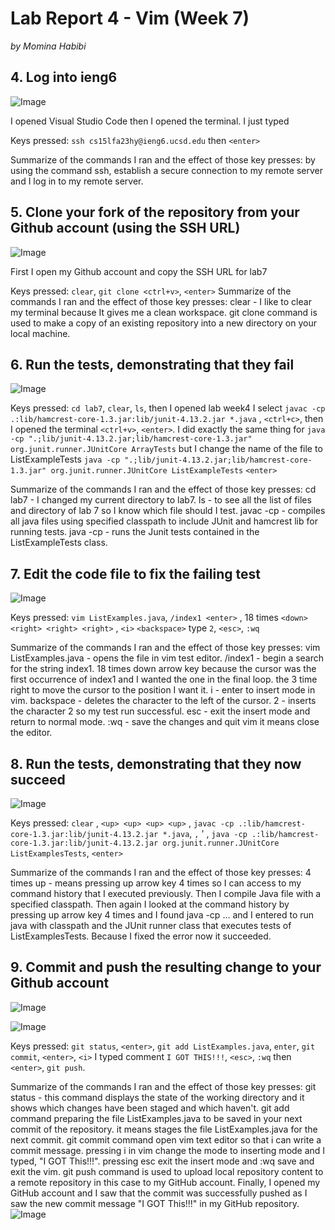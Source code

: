 # Lab Report 4 - Vim (Week 7)
*by Momina Habibi*

## 4. Log into ieng6

![Image](login.png)

I opened Visual Studio Code then I opened the terminal. I just typed 

Keys pressed: `ssh cs15lfa23hy@ieng6.ucsd.edu` then `<enter>`

Summarize of the commands I ran and the effect of those key presses: by using the command ssh, establish a secure connection to my remote server and I log in to my remote server. 

## 5. Clone your fork of the repository from your Github account (using the SSH URL)

![Image](git.png)

First I open my Github account and copy the SSH URL for lab7

Keys pressed: `clear`, `git clone <ctrl+v>`, `<enter>`
Summarize of the commands I ran and the effect of those key presses: clear - I like to clear my terminal because It gives me a clean workspace. git clone command is used to make a copy of an existing repository into a new directory on your local machine.

## 6. Run the tests, demonstrating that they fail

![Image](test.png)

Keys pressed: `cd lab7`, `clear`, `ls`, then I opened lab week4 I select `javac -cp .:lib/hamcrest-core-1.3.jar:lib/junit-4.13.2.jar *.java` , `<ctrl+c>`, then I opened the terminal `<ctrl+v>`, `<enter>`. I did exactly the same thing for `java -cp ".;lib/junit-4.13.2.jar;lib/hamcrest-core-1.3.jar" org.junit.runner.JUnitCore ArrayTests` but I change the name of the file to ListExampleTests `java -cp ".;lib/junit-4.13.2.jar;lib/hamcrest-core-1.3.jar" org.junit.runner.JUnitCore ListExampleTests` `<enter>`


Summarize of the commands I ran and the effect of those key presses: cd lab7 - I changed my current directory to lab7. ls - to see all the list of files and directory of lab 7 so I know which file should I test. javac -cp - compiles all java files using specified classpath to include JUnit and hamcrest lib for running tests. java -cp - runs the Junit tests contained in the ListExampleTests class.

## 7. Edit the code file to fix the failing test

![Image](fixed.png)

Keys pressed: `vim ListExamples.java`, `/index1 <enter>` , 18 times `<down>` `<right> <right> <right>` , `<i>` `<backspace>` type `2`, `<esc>`, `:wq` 

Summarize of the commands I ran and the effect of those key presses: vim ListExamples.java - opens the file in vim test editor. /index1 - begin a search for the string index1. 18 times down arrow key because the cursor was the first occurrence of index1 and I wanted the one in the final loop. the 3 time right to move the cursor to the position I want it. i - enter to insert mode in vim. backspace - deletes the character to the left of the cursor. 2 - inserts the character 2 so my test run successful. esc - exit the insert mode and return to normal mode. :wq - save the changes and quit vim it means close the editor. 

## 8. Run the tests, demonstrating that they now succeed

![Image](pasd.png)

Keys pressed: `clear` , `<up> <up> <up> <up>` , `javac -cp .:lib/hamcrest-core-1.3.jar:lib/junit-4.13.2.jar *.java`, <enter>` , `<up> <up> <up> <up>' , `java -cp .:lib/hamcrest-core-1.3.jar:lib/junit-4.13.2.jar org.junit.runner.JUnitCore ListExamplesTests`, `<enter>`

Summarize of the commands I ran and the effect of those key presses: 4 times up - means pressing up arrow key 4 times so I can access to my command history that I executed previously. Then I compile Java file with a specified classpath. Then again I looked at the command history by pressing up arrow key 4 times and I found java -cp ... and I entered to run java with classpath and the JUnit runner class that executes tests of ListExamplesTests. Because I fixed the error now it succeeded.

## 9. Commit and push the resulting change to your Github account

![Image](IMG_4290.jpg)

![Image](push.png)

Keys pressed: `git status`, `<enter>`, `git add ListExamples.java`, `enter`, `git commit`, `<enter>`, `<i>` I typed comment `I GOT THIS!!!`, `<esc>`, `:wq` then `<enter>`, `git push`. 

Summarize of the commands I ran and the effect of those key presses: git status - this command displays the state of the working directory and it shows which changes have been staged and which haven't. git add command preparing the file ListExamples.java to be saved in your next commit of the repository. it means stages the file ListExamples.java for the next commit. git commit command open vim text editor so that i can write a commit message. pressing i in vim change the mode to inserting mode and I typed, "I GOT This!!!". pressing esc exit the insert mode and :wq save and exit the vim. git push command is used to upload local repository content to a remote repository in this case to my GitHub account. Finally, I opened my GitHub account and I saw that the commit was successfully pushed as I saw the new commit message "I GOT This!!!" in my GitHub repository. 
![Image](success.png)


